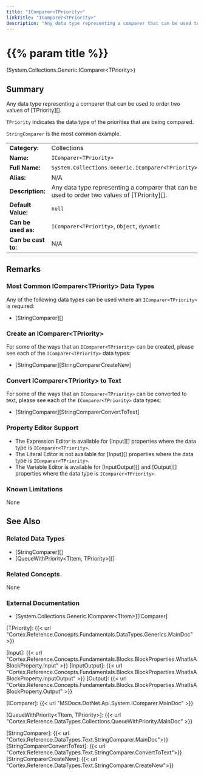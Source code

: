 ```yaml
---
title: "IComparer<TPriority>"
linkTitle: "IComparer<TPriority>"
description: "Any data type representing a comparer that can be used to order two values of `TPriority`."
---
```


# {{% param title %}}

<p class="namespace">(System.Collections.Generic.IComparer&lt;TPriority&gt;)</p>

## Summary

Any data type representing a comparer that can be used to order two values of [TPriority][].

`TPriority` indicates the data type of the priorities that are being compared.

`StringComparer` is the most common example.

| | |
|-|-|
| **Category:**          | Collections                                                   |
| **Name:**              | `IComparer<TPriority>`                                                |
| **Full Name:**         | `System.Collections.Generic.IComparer<TPriority>`                     |
| **Alias:**             | N/A                                                           |
| **Description:**       | Any data type representing a comparer that can be used to order two values of [TPriority][].                                                                    |
| **Default Value:**     | `null`                                                        |
| **Can be used as:**    | `IComparer<TPriority>`, `Object`, `dynamic`      |
| **Can be cast to:**    |  N/A                                                          |

## Remarks

### Most Common IComparer&lt;TPriority&gt; Data Types

Any of the following data types can be used where an `IComparer<TPriority>` is required:

* [StringComparer][]

### Create an IComparer&lt;TPriority&gt;

For some of the ways that an `IComparer<TPriority>` can be created, please see each of the `IComparer<TPriority>` data types:

* [StringComparer][StringComparerCreateNew]

### Convert IComparer&lt;TPriority&gt; to Text

For some of the ways that an `IComparer<TPriority>` can be converted to text, please see each of the `IComparer<TPriority>` data types:

* [StringComparer][StringComparerConvertToText]

### Property Editor Support

* The Expression Editor is available for [Input][] properties where the data type is `IComparer<TPriority>`.
* The Literal Editor is not available for [Input][] properties where the data type is `IComparer<TPriority>`.
* The Variable Editor is available for [InputOutput][] and [Output][] properties where the data type is `IComparer<TPriority>`.

### Known Limitations

None

## See Also

### Related Data Types

* [StringComparer][]
* [QueueWithPriority<TItem, TPriority>][]

### Related Concepts

None

### External Documentation

* [System.Collections.Generic.IComparer&lt;TItem&gt;][IComparer]

[TPriority]: {{< url "Cortex.Reference.Concepts.Fundamentals.DataTypes.Generics.MainDoc" >}}

[Input]: {{< url "Cortex.Reference.Concepts.Fundamentals.Blocks.BlockProperties.WhatIsABlockProperty.Input" >}}
[InputOutput]: {{< url "Cortex.Reference.Concepts.Fundamentals.Blocks.BlockProperties.WhatIsABlockProperty.InputOutput" >}}
[Output]: {{< url "Cortex.Reference.Concepts.Fundamentals.Blocks.BlockProperties.WhatIsABlockProperty.Output" >}}

[IComparer]: {{< url "MSDocs.DotNet.Api.System.IComparer.MainDoc" >}}

[QueueWithPriority<TItem, TPriority>]: {{< url "Cortex.Reference.DataTypes.Collections.QueueWithPriority.MainDoc" >}}

[StringComparer]: {{< url "Cortex.Reference.DataTypes.Text.StringComparer.MainDoc">}}
[StringComparerConvertToText]: {{< url "Cortex.Reference.DataTypes.Text.StringComparer.ConvertToText">}}
[StringComparerCreateNew]: {{< url "Cortex.Reference.DataTypes.Text.StringComparer.CreateNew">}}
